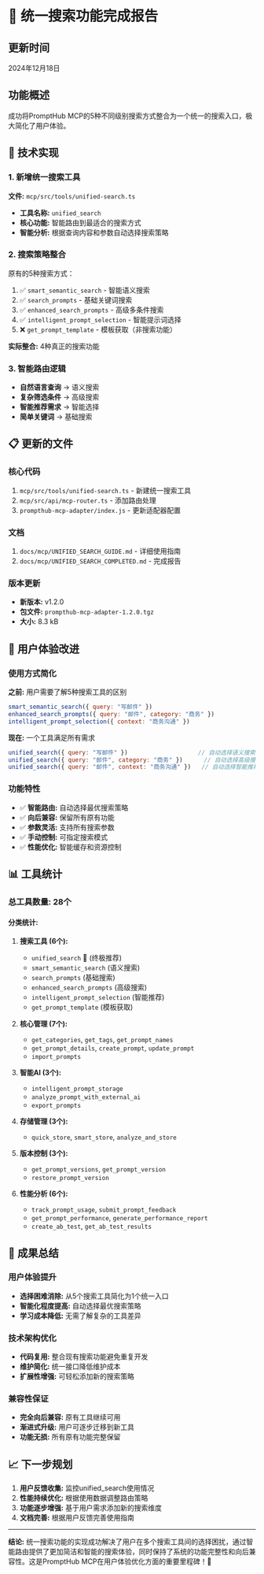 # 🚀 统一搜索功能完成报告

## 更新时间
2024年12月18日

## 功能概述
成功将PromptHub MCP的5种不同级别搜索方式整合为一个统一的搜索入口，极大简化了用户体验。

## 🔧 技术实现

### 1. 新增统一搜索工具
**文件:** `mcp/src/tools/unified-search.ts`
- **工具名称:** `unified_search`
- **核心功能:** 智能路由到最适合的搜索方式
- **智能分析:** 根据查询内容和参数自动选择搜索策略

### 2. 搜索策略整合
原有的5种搜索方式：
1. ✅ `smart_semantic_search` - 智能语义搜索
2. ✅ `search_prompts` - 基础关键词搜索  
3. ✅ `enhanced_search_prompts` - 高级多条件搜索
4. ✅ `intelligent_prompt_selection` - 智能提示词选择
5. ❌ `get_prompt_template` - 模板获取（非搜索功能）

**实际整合:** 4种真正的搜索功能

### 3. 智能路由逻辑
- **自然语言查询** → 语义搜索
- **复杂筛选条件** → 高级搜索  
- **智能推荐需求** → 智能选择
- **简单关键词** → 基础搜索

## 📋 更新的文件

### 核心代码
1. `mcp/src/tools/unified-search.ts` - 新建统一搜索工具
2. `mcp/src/api/mcp-router.ts` - 添加路由处理
3. `prompthub-mcp-adapter/index.js` - 更新适配器配置

### 文档
1. `docs/mcp/UNIFIED_SEARCH_GUIDE.md` - 详细使用指南
2. `docs/mcp/UNIFIED_SEARCH_COMPLETED.md` - 完成报告

### 版本更新
- **新版本:** v1.2.0
- **包文件:** `prompthub-mcp-adapter-1.2.0.tgz`
- **大小:** 8.3 kB

## 🎯 用户体验改进

### 使用方式简化
**之前:** 用户需要了解5种搜索工具的区别
```javascript
smart_semantic_search({ query: "写邮件" })
enhanced_search_prompts({ query: "邮件", category: "商务" })
intelligent_prompt_selection({ context: "商务沟通" })
```

**现在:** 一个工具满足所有需求
```javascript
unified_search({ query: "写邮件" })                    // 自动选择语义搜索
unified_search({ query: "邮件", category: "商务" })      // 自动选择高级搜索
unified_search({ query: "邮件", context: "商务沟通" })   // 自动选择智能推荐
```

### 功能特性
- ✅ **智能路由:** 自动选择最优搜索策略
- ✅ **向后兼容:** 保留所有原有功能
- ✅ **参数灵活:** 支持所有搜索参数
- ✅ **手动控制:** 可指定搜索模式
- ✅ **性能优化:** 智能缓存和资源控制

## 📊 工具统计

### 总工具数量: 28个

#### 分类统计:
1. **搜索工具 (6个):**
   - `unified_search` 🚀 (终极推荐)
   - `smart_semantic_search` (语义搜索)
   - `search_prompts` (基础搜索)
   - `enhanced_search_prompts` (高级搜索)
   - `intelligent_prompt_selection` (智能推荐)
   - `get_prompt_template` (模板获取)

2. **核心管理 (7个):**
   - `get_categories`, `get_tags`, `get_prompt_names`
   - `get_prompt_details`, `create_prompt`, `update_prompt`
   - `import_prompts`

3. **智能AI (3个):**
   - `intelligent_prompt_storage`
   - `analyze_prompt_with_external_ai`
   - `export_prompts`

4. **存储管理 (3个):**
   - `quick_store`, `smart_store`, `analyze_and_store`

5. **版本控制 (3个):**
   - `get_prompt_versions`, `get_prompt_version`
   - `restore_prompt_version`

6. **性能分析 (6个):**
   - `track_prompt_usage`, `submit_prompt_feedback`
   - `get_prompt_performance`, `generate_performance_report`
   - `create_ab_test`, `get_ab_test_results`

## 🎉 成果总结

### 用户体验提升
- **选择困难消除:** 从5个搜索工具简化为1个统一入口
- **智能化程度提高:** 自动选择最优搜索策略
- **学习成本降低:** 无需了解复杂的工具差异

### 技术架构优化
- **代码复用:** 整合现有搜索功能避免重复开发
- **维护简化:** 统一接口降低维护成本
- **扩展性增强:** 可轻松添加新的搜索策略

### 兼容性保证
- **完全向后兼容:** 原有工具继续可用
- **渐进式升级:** 用户可逐步迁移到新工具
- **功能无损:** 所有原有功能完整保留

## 📈 下一步规划

1. **用户反馈收集:** 监控unified_search使用情况
2. **性能持续优化:** 根据使用数据调整路由策略
3. **功能逐步增强:** 基于用户需求添加新的搜索维度
4. **文档完善:** 根据用户反馈完善使用指南

---

**结论:** 统一搜索功能的实现成功解决了用户在多个搜索工具间的选择困扰，通过智能路由提供了更加简洁和智能的搜索体验，同时保持了系统的功能完整性和向后兼容性。这是PromptHub MCP在用户体验优化方面的重要里程碑！🎊